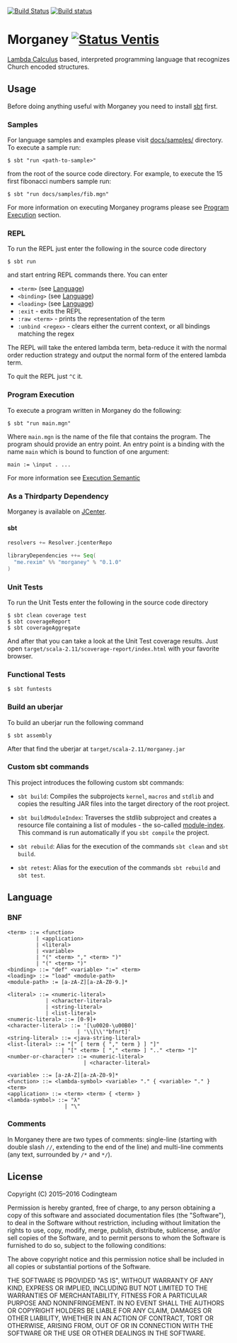 [![Build Status](https://travis-ci.org/morganey-lang/Morganey.svg?branch=master)](https://travis-ci.org/morganey-lang/Morganey)
[![Build status](https://ci.appveyor.com/api/projects/status/8gdrv2hsu2xd3vir/branch/master?svg=true)](https://ci.appveyor.com/project/rexim/morganey/branch/master)

# Morganey [![Status Ventis](https://img.shields.io/badge/status-ventis-yellow.svg)](https://github.com/ForNeVeR/andivionian-status-classifier)

[Lambda Calculus][wiki-lambda-calculus] based, interpreted programming
language that recognizes Church encoded structures.

## Usage ##

Before doing anything useful with Morganey you need to install
[sbt][scala-sbt] first.

### Samples ###

For language samples and examples please visit [docs/samples/][samples-dir] directory. To execute a sample run:

```console
$ sbt "run <path-to-sample>"
```

from the root of the source code directory. For example, to execute the 15 first fibonacci numbers sample run:

```console
$ sbt "run docs/samples/fib.mgn"
```

For more information on executing Morganey programs please see [Program Execution](#program-execution) section.

### REPL ###

To run the REPL just enter the following in the source code directory

```console
$ sbt run
```

and start entring REPL commands there. You can enter

- `<term>` (see [Language](#language))
- `<binding>` (see [Language](#language))
- `<loading>` (see [Language](#language))
- `:exit` - exits the REPL
- `:raw <term>` - prints the representation of the term
- `:unbind <regex>` - clears either the current context, or all bindings matching the regex

The REPL will take the entered lambda term, beta-reduce it with the
normal order reduction strategy and output the normal form of the
entered lambda term.

To quit the REPL just `^C` it.

### Program Execution ###

To execute a program written in Morganey do the following:

```console
$ sbt "run main.mgn"
```

Where `main.mgn` is the name of the file that contains the
program. The program should provide an entry point. An entry point is
a binding with the name `main` which is bound to function of one
argument:

    main := \input . ...

For more information see [Execution Semantic][execution-semantic]

### As a Thirdparty Dependency ###

Morganey is available on [JCenter][jcenter].

#### sbt ####

```scala
resolvers += Resolver.jcenterRepo

libraryDependencies ++= Seq(
  "me.rexim" %% "morganey" % "0.1.0"
)
```

### Unit Tests ###

To run the Unit Tests enter the following in the source code directory

```console
$ sbt clean coverage test
$ sbt coverageReport
$ sbt coverageAggregate
```

And after that you can take a look at the Unit Test coverage
results. Just open `target/scala-2.11/scoverage-report/index.html`
with your favorite browser.

### Functional Tests ###

```console
$ sbt funtests
```

### Build an uberjar ###

To build an uberjar run the following command

```console
$ sbt assembly
```

After that find the uberjar at `target/scala-2.11/morganey.jar`

### Custom sbt commands ###

This project introduces the following custom sbt commands:

- `sbt build`: Compiles the subprojects `kernel`, `macros` and
  `stdlib` and copies the resulting JAR files into the target directory
  of the root project.

- `sbt buildModuleIndex`: Traverses the stdlib subproject and creates
  a resource file containing a list of modules - the so-called
  [module-index]. This command is run automatically if you `sbt
  compile` the project.

- `sbt rebuild`: Alias for the execution of the commands `sbt clean`
  and `sbt build`.

- `sbt retest`: Alias for the execution of the commands `sbt rebuild`
  and `sbt test`.

## Language ##

### BNF ###

    <term> ::= <function>
             | <application>
             | <literal>
             | <variable>
             | "(" <term> "," <term> ")"
             | "(" <term> ")"
    <binding> ::= "def" <variable> ":=" <term>
    <loading> ::= "load" <module-path>
    <module-path> := [a-zA-Z][a-zA-Z0-9.]*

    <literal> ::= <numeric-literal>
                | <character-literal>
                | <string-literal>
                | <list-literal>
    <numeric-literal> ::= [0-9]+
    <character-literal> ::= '[\u0020-\u00B0]'
                          | '\\[\\'"bfnrt]'
    <string-literal> ::= <java-string-literal>
    <list-literal> ::= "[" [ term { "," term } ] "]"
                     | "[" <term> [ "," <term> ] ".." <term> "]"
    <number-or-character> ::= <numeric-literal>
                            | <character-literal>

    <variable> ::= [a-zA-Z][a-zA-Z0-9]*
    <function> ::= <lambda-symbol> <variable> "." { <variable> "." } <term>
    <application> ::= <term> <term> { <term> }
    <lambda-symbol> ::= "λ"
                      | "\"

### Comments ###

In Morganey there are two types of comments: single-line (starting
with double slash `//`, extending to the end of the line) and
multi-line comments (any text, surrounded by `/*` and `*/`).

## License ##

Copyright (C) 2015–2016 Codingteam

Permission is hereby granted, free of charge, to any person obtaining
a copy of this software and associated documentation files (the
"Software"), to deal in the Software without restriction, including
without limitation the rights to use, copy, modify, merge, publish,
distribute, sublicense, and/or sell copies of the Software, and to
permit persons to whom the Software is furnished to do so, subject to
the following conditions:

The above copyright notice and this permission notice shall be
included in all copies or substantial portions of the Software.

THE SOFTWARE IS PROVIDED "AS IS", WITHOUT WARRANTY OF ANY KIND,
EXPRESS OR IMPLIED, INCLUDING BUT NOT LIMITED TO THE WARRANTIES OF
MERCHANTABILITY, FITNESS FOR A PARTICULAR PURPOSE AND
NONINFRINGEMENT. IN NO EVENT SHALL THE AUTHORS OR COPYRIGHT HOLDERS BE
LIABLE FOR ANY CLAIM, DAMAGES OR OTHER LIABILITY, WHETHER IN AN ACTION
OF CONTRACT, TORT OR OTHERWISE, ARISING FROM, OUT OF OR IN CONNECTION
WITH THE SOFTWARE OR THE USE OR OTHER DEALINGS IN THE SOFTWARE.

[wiki-lambda-calculus]: https://en.wikipedia.org/wiki/Lambda_calculus
[scala-sbt]: http://www.scala-sbt.org/
[execution-semantic]: https://github.com/rexim/Morganey/wiki/Execution-Mode-Semantic
[samples-dir]: docs/samples/
[jcenter]: https://bintray.com/morganey-lang/maven/morganey
[module-index]: https://github.com/morganey-lang/Morganey/blob/master/docs/MorganeyIndex.md

<!-- waffles eaten: 6 -->
